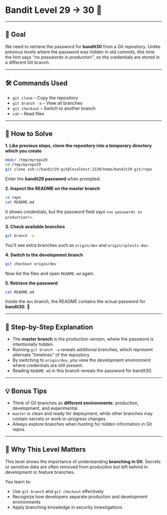 # Bandit Level 29 → 30 🔐  

---

## 🎯 Goal  

We need to retrieve the password for **bandit30** from a Git repository. Unlike previous levels where the password was hidden in old commits, this time the hint says *“no passwords in production”*, so the credentials are stored in a different Git branch.  

---

## 🛠 Commands Used  

- `git clone` – Copy the repository  
- `git branch -a` – View all branches  
- `git checkout` – Switch to another branch  
- `cat` – Read files  

---

## 🚀 How to Solve  

**1. Like previous steps, clone the repository into a temporary directory which you create**  

  ```bash
  mkdir /tmp/myrepo29  
  cd /tmp/myrepo29  
  git clone ssh://bandit29-git@localhost:2220/home/bandit29-git/repo  
  ```
    
  Enter the **bandit29 password** when prompted.  

**2. Inspect the README on the master branch**  
    
  ```bash
  cd repo  
  cat README.md  
  ```
    
  It shows credentials, but the password field says `<no passwords in production!>`.  

**3. Check available branches**  
    
  ```bash
  git branch -a  
  ```
    
  You’ll see extra branches such as `origin/dev` and `origin/sploits-dev`.  

**4. Switch to the development branch**  

  ```bash
  git checkout origin/dev  
  ```
    
  Now list the files and open `README.md` again.  

**5. Retrieve the password**  

  ```bash
  cat README.md  
  ```
    
  Inside the `dev` branch, the README contains the actual password for **bandit30**. 🎉  

---

## 🔢 Step-by-Step Explanation  

- The **master branch** is the production version, where the password is intentionally hidden.  
- Running `git branch -a` reveals additional branches, which represent alternate “timelines” of the repository.  
- By switching to `origin/dev`, you view the development environment where credentials are still present.  
- Reading `README.md` in this branch reveals the password for bandit30.  

---

## 💡 Bonus Tips  

- Think of Git branches as **different environments**: production, development, and experimental.  
- `master` is clean and ready for deployment, while other branches may contain secrets or work-in-progress changes.  
- Always explore branches when hunting for hidden information in Git repos.  

---

## 🧠 Why This Level Matters  

This level shows the importance of understanding **branching in Git**. Secrets or sensitive data are often removed from production but left behind in development or feature branches.  

You learn to:  
- Use `git branch` and `git checkout` effectively  
- Recognize how developers separate production and development environments  
- Apply branching knowledge in security investigations  
